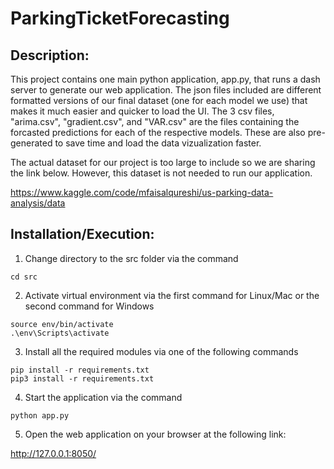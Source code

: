 # ParkingTicketForecasting
## Description:
This project contains one main python application, app.py, that runs a dash server to generate our web application. The json files included are different formatted versions of our final dataset (one for each model we use) that makes it much easier and quicker to load the UI. The 3 csv files, "arima.csv", "gradient.csv", and "VAR.csv" are the files containing the forcasted predictions for each of the respective models. These are also pre-generated to save time and load the data vizualization faster.

The actual dataset for our project is too large to include so we are sharing the link below. However, this dataset is not needed to run our application.

https://www.kaggle.com/code/mfaisalqureshi/us-parking-data-analysis/data

## Installation/Execution:

1. Change directory to the src folder via the command
```
cd src
```
2. Activate virtual environment via the first command for Linux/Mac or the second command for Windows
```
source env/bin/activate
.\env\Scripts\activate
```
3. Install all the required modules via one of the following commands
```
pip install -r requirements.txt
pip3 install -r requirements.txt
```
4. Start the application via the command
```
python app.py
```
5. Open the web application on your browser at the following link:

http://127.0.0.1:8050/
